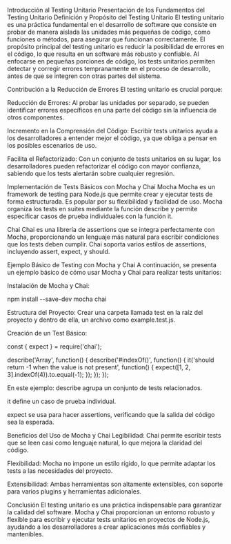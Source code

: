 Introducción al Testing Unitario
Presentación de los Fundamentos del Testing Unitario
Definición y Propósito del Testing Unitario
El testing unitario es una práctica fundamental en el desarrollo de software que consiste en probar de manera aislada las unidades más pequeñas de código, como funciones o métodos, para asegurar que funcionan correctamente. El propósito principal del testing unitario es reducir la posibilidad de errores en el código, lo que resulta en un software más robusto y confiable. Al enfocarse en pequeñas porciones de código, los tests unitarios permiten detectar y corregir errores tempranamente en el proceso de desarrollo, antes de que se integren con otras partes del sistema.

Contribución a la Reducción de Errores
El testing unitario es crucial porque:

Reducción de Errores: Al probar las unidades por separado, se pueden identificar errores específicos en una parte del código sin la influencia de otros componentes.

Incremento en la Comprensión del Código: Escribir tests unitarios ayuda a los desarrolladores a entender mejor el código, ya que obliga a pensar en los posibles escenarios de uso.

Facilita el Refactorizado: Con un conjunto de tests unitarios en su lugar, los desarrolladores pueden refactorizar el código con mayor confianza, sabiendo que los tests alertarán sobre cualquier regresión.

Implementación de Tests Básicos con Mocha y Chai
Mocha
Mocha es un framework de testing para Node.js que permite crear y ejecutar tests de forma estructurada. Es popular por su flexibilidad y facilidad de uso. Mocha organiza los tests en suites mediante la función describe y permite especificar casos de prueba individuales con la función it.

Chai
Chai es una librería de assertions que se integra perfectamente con Mocha, proporcionando un lenguaje más natural para escribir condiciones que los tests deben cumplir. Chai soporta varios estilos de assertions, incluyendo assert, expect, y should.

Ejemplo Básico de Testing con Mocha y Chai
A continuación, se presenta un ejemplo básico de cómo usar Mocha y Chai para realizar tests unitarios:

Instalación de Mocha y Chai:

npm install --save-dev mocha chai

Estructura del Proyecto: Crear una carpeta llamada test en la raíz del proyecto y dentro de ella, un archivo como example.test.js.

Creación de un Test Básico:

const { expect } = require('chai');

describe('Array', function() { describe('#indexOf()', function() { it('should return -1 when the value is not present', function() { expect([1, 2, 3].indexOf(4)).to.equal(-1); }); }); });

En este ejemplo:
describe agrupa un conjunto de tests relacionados.

it define un caso de prueba individual.

expect se usa para hacer assertions, verificando que la salida del código sea la esperada.


Beneficios del Uso de Mocha y Chai
Legibilidad: Chai permite escribir tests que se leen casi como lenguaje natural, lo que mejora la claridad del código.

Flexibilidad: Mocha no impone un estilo rígido, lo que permite adaptar los tests a las necesidades del proyecto.

Extensibilidad: Ambas herramientas son altamente extensibles, con soporte para varios plugins y herramientas adicionales.

Conclusión
El testing unitario es una práctica indispensable para garantizar la calidad del software. Mocha y Chai proporcionan un entorno robusto y flexible para escribir y ejecutar tests unitarios en proyectos de Node.js, ayudando a los desarrolladores a crear aplicaciones más confiables y mantenibles.

